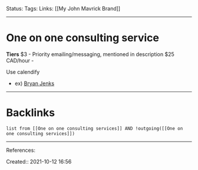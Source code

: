 Status: 
Tags: 
Links: [[My John Mavrick Brand]]
___
# One on one consulting service
**Tiers**
$3 - Priority emailing/messaging, mentioned in description
$25 CAD/hour - 


Use calendify
- ex) [Bryan Jenks](https://www.bryanjenks.dev/consultation)

___
# Backlinks
```dataview
list from [[One on one consulting services]] AND !outgoing([[One on one consulting services]])
```
___
References:

Created:: 2021-10-12 16:56
